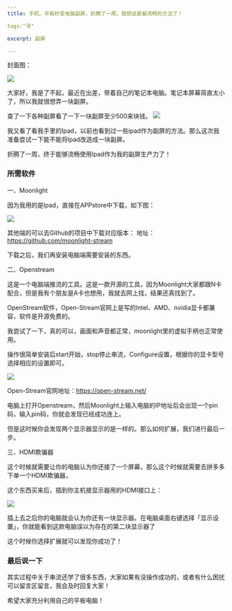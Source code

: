 ```yaml
---
title: 手机、平板秒变电脑副屏，折腾了一周，我想这是最流畅的方法了！

tags:"寻"

excerpt: 副屏

---
```


封面图：


![](https://files.mdnice.com/user/26505/e8aef3f7-ed0e-4fbf-aa68-338298aa4895.png)


大家好，我是了不起，最近在出差，带着自己的笔记本电脑。笔记本屏幕简直太小了，所以我就很想弄一块副屏。



查了一下各种副屏看了一下一块副屏至少500来块钱。
![](https://files.mdnice.com/user/26505/9cca139f-1ac8-49bb-9cec-250e577ccf6d.png)

我又看了看我手里的Ipad，以前也看到过一些ipad作为副屏的方法。那么这次我准备尝试一下能不能将Ipad改造成一块副屏。

折腾了一周，终于能够流畅使用Ipad作为我的副屏生产力了！

### 所需软件

一、Moonlight

因为我用的是Ipad，直接在APPstore中下载，如下图：

![](https://files.mdnice.com/user/26505/5130b902-bef1-4eb5-a468-2d9a85e5ccbf.png)

其他端的可以去Github的项目中下载对应版本：
地址：https://github.com/moonlight-stream

下载之后，我们再安装电脑端需要安装的东西。


二、Openstream

这是一个电脑端推流的工具。这是一款开源的工具，因为Moonlight大家都跟N卡配合，但是我有个朋友是A卡也想用，我就去网上找，结果还真找到了。

OpenStream软件，Open-Stream官网上是写的Intel、AMD、nvidia显卡都兼容，软件是开源免费的。

我尝试了一下，真的可以，画面和声音都正常，moonlight里的虚拟手柄也正常使用。

操作很简单安装后start开始，stop停止串流，Configure设置，根据你的显卡型号选择相应的设置即可。

![](https://files.mdnice.com/user/26505/4727c26b-34f3-4407-91b2-6d106921e480.png)

Open-Stream官网地址：https://open-stream.net/

电脑上打开Openstream，然后Moonlight上输入电脑的IP地址后会出现一个pin码，输入pin码，你就会发现已经成功连上。

但是这时候你会发现两个显示器显示的是一样的。那么如何扩展，我们进行最后一步。

三、HDMI欺骗器

这个时候就需要让你的电脑认为你还接了一个屏幕，那么这个时候就需要去拼多多下单一个HDMI欺骗器，

这个东西买来后，插到你主机接显示器用的HDMI接口上：

![](https://files.mdnice.com/user/26505/1bada87e-2ed5-4872-8d90-33e8b231b733.png)

插上去之后你的电脑就会认为你还有一块显示器。在电脑桌面右键选择「显示设置」，你就能看到这款电脑误以为存在的第二块显示器了

这个时候你选择扩展就可以发现你成功了！

### 最后说一下

其实过程中关于串流还学了很多东西，大家如果有没操作成功的，或者有什么困扰可以留言区留言，我会及时回复大家！

希望大家充分利用自己的平板电脑！



